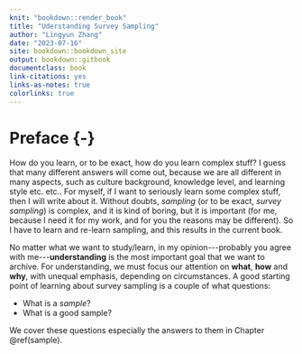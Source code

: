 ```yaml
--- 
knit: "bookdown::render_book"
title: "Uderstanding Survey Sampling"
author: "Lingyun Zhang"
date: "2023-07-16"
site: bookdown::bookdown_site
output: bookdown::gitbook
documentclass: book
link-citations: yes
links-as-notes: true
colorlinks: true
---
```






# Preface {-}

How do you learn, or to be exact, how do you learn complex stuff? I guess that many different answers will come out, because we are all different in many aspects, such as culture background, knowledge level, and learning style etc. etc.. For myself, if I want to seriously learn some complex stuff, then I will write about it. Without doubts, *sampling* (or to be exact, *survey sampling*) is complex, and it is kind of boring, but it is important (for me, because I need it for my work, and for you the reasons may be different). So I have to learn and re-learn sampling, and this results in the current book.

No matter what we want to study/learn, in my opinion---probably you agree with me---**understanding** is the most important goal that we want to archive. For understanding, we must focus our attention on **what**, **how** and **why**, with unequal emphasis, depending on circumstances. A good starting point of learning about survey sampling is a couple of what questions:

- What is a *sample*?
- What is a good sample?
<!-- - Why take a sample? -->

We cover these questions especially the answers to them in Chapter \@ref(sample).
